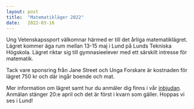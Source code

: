 ```yaml
---
layout: post
title:  "Matematikläger 2022"
date:   2022-03-16
---
```


Ung Vetenskapssport välkomnar härmed er till det årliga matematiklägret. Lägret kommer äga rum mellan 13-15 maj i Lund på Lunds Tekniska Högskola. Lägret riktar sig till gymnasieelever med ett särskilt intresse för matematik.

Tack vare sponsring från Jane Street och Unga Forskare är kostnaden för lägret 750 kr och där ingår boende och mat.

Mer information om lägret samt hur du anmäler dig finns i vår [inbjudan](/assets/event_invites/20220316_inbjudan_mattelager.pdf). Anmälan stänger 20:e april och det är först i kvarn som gäller. Hoppas vi ses i Lund!
